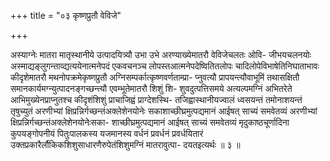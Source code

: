 +++
title = "०३ कृष्णप्रुतौ वेविजे"

+++

अस्याग्नेः मातरा मातृस्थानीये उत्पादयित्र्यौ उभा उभे अरण्याख्येमातरौ वेविजेचलतः ओवि- जीभयचलनयोः अस्माद्यङ्लुगन्ताव्द्यत्ययेनात्मनेपदं एकवचनञ्च लोपस्तआत्मनेपदेष्वितितलोपः चादिलोपेविभाषेतिनिघाताभावः कीदृशेमातरौ मथनोपक्रमेकृष्णप्रुतौ अग्निसम्पर्कात्कृष्णवर्णताम्प्रा- प्नुवत्यौ प्रापयन्त्यौवाभूमिं तथासक्षितौ समानकार्यमग्न्युत्पादनङ्गच्छन्त्यौ एवम्भूतेमातरौ शिशुं शि- शुवदुत्पत्तिसमये अत्यल्पमग्निं अभितरेते आभिमुख्येनप्राप्नुतश्च कीदृशंशिशुं प्राचाजिह्वं प्राग्देशस्थि- तजिह्वास्थानीयज्वालं ध्वसयन्तं तमोनाशयन्तं तृषुच्युतं अरणीभ्यां क्षिप्रन्निर्गच्छन्तंअक्लेशेनयोनेः सकाशाच्छीघ्रमुत्पद्यमानं आईषत् साच्यं समवेतव्यं अरणीभ्यां क्षिप्रन्निर्गच्छन्तंअक्लेशेनयोनेःसका- शाच्छीघ्रमुत्पद्यमानं आईषत् साच्यं समवेतव्यं मृदुकाष्ठचूर्णादिना कुपयङ्गोपनीयं पितुःपालकस्य यजमानस्य वर्धनं प्रवर्धनं प्रवर्धयितारं उक्तप्रकारैर्लौकिकशिशुसाधारणैरुपेतंशिशुमग्निं मातरावुत्पा- दयतइत्यर्थः ॥ ३ ॥